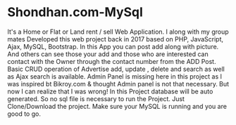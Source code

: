 # Shondhan.com-MySql
It's a Home or Flat or Land rent / sell Web Application. I along with my group mates Developed this web project back in 2017 based on PHP, JavaScript, Ajax, MySQL, Bootstrap. In this App you can post add along with picture. And others can see those your add and those who are interested can contact with the Owner through the contact number from the ADD Post. Basic CRUD operation of Advertise add, update , delete and search as well as Ajax search is available.  Admin Panel is missing here in this project as I was inspired bt Bikroy.com &amp; thought Admin panel is not that necessary. But now I can realize that I was wrong!  In this Project database will be auto generated. So no sql file is necessary to run the Project. Just Clone/Download the project. Make sure your MySQL is running and you are good to go.
